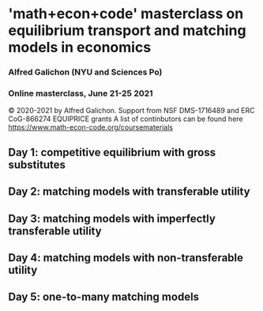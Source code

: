 # 'math+econ+code' masterclass on equilibrium transport and matching models in economics

### Alfred Galichon (NYU and Sciences Po)

### Online masterclass, June 21-25 2021
© 2020-2021 by Alfred Galichon. Support from  NSF DMS-1716489 and ERC CoG-866274 EQUIPRICE grants
A list of continbutors can be found here https://www.math-econ-code.org/coursematerials


## Day 1: competitive equilibrium with gross substitutes

## Day 2: matching models with transferable utility

## Day 3: matching models with imperfectly transferable utility

## Day 4: matching models with non-transferable utility

## Day 5: one-to-many matching models
